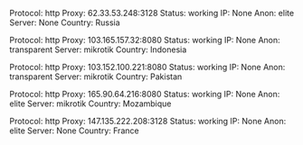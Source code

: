 Protocol: http
Proxy: 62.33.53.248:3128
Status: working
IP: None
Anon: elite
Server: None
Country: Russia

Protocol: http
Proxy: 103.165.157.32:8080
Status: working
IP: None
Anon: transparent
Server: mikrotik
Country: Indonesia

Protocol: http
Proxy: 103.152.100.221:8080
Status: working
IP: None
Anon: transparent
Server: mikrotik
Country: Pakistan

Protocol: http
Proxy: 165.90.64.216:8080
Status: working
IP: None
Anon: elite
Server: mikrotik
Country: Mozambique

Protocol: http
Proxy: 147.135.222.208:3128
Status: working
IP: None
Anon: elite
Server: None
Country: France

